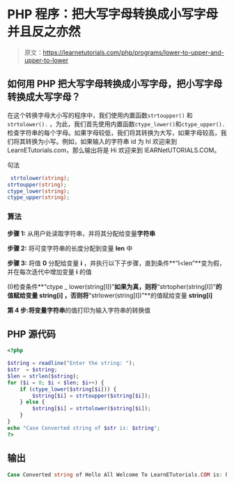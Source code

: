 # PHP 程序：把大写字母转换成小写字母并且反之亦然

> 原文：<https://learnetutorials.com/php/programs/lower-to-upper-and-upper-to-lower>

## 如何用 PHP 把大写字母转换成小写字母，把小写字母转换成大写字母？

在这个转换字母大小写的程序中，我们使用内置函数`strtoupper()` 和`strtolower().` ，为此，我们首先使用内置函数`ctype_lower()`和`ctype_upper().`检查字符串的每个字母。如果字母较低，我们将其转换为大写，如果字母较高，我们将其转换为小写。例如，如果输入的字符串 id 为 hI 欢迎来到 LearnETutorials.com，那么输出将是 Hi 欢迎来到 lEARNetUTORIALS.COM。

句法

```php
 strtolower(string);
strtoupper(string);
ctype_lower(string);
ctype_upper(string); 

```

### 算法

**步骤 1:** 从用户处读取字符串，并将其分配给变量**字符串**

**步骤 2:** 将可变字符串的长度分配到变量 **len** 中

**步骤 3:** 将值 **0** 分配给变量 **i** ，并执行以下子步骤，直到条件**“I<len”**变为假，并在每次迭代中增加变量 **i** 的值

(I)检查条件**“ctype _ lower(string[I])”**如果为真，则将**“strtopher(string[I])”**的值赋给变量 **string[i]** ，否则将**“strlower(string[I])”**的值赋给变量 **string[i]**

**第 4 步:**将变量**字符串**的值打印为输入字符串的转换值

## PHP 源代码

```php
<?php

$string = readline("Enter the string: ");
$str  = $string;
$len = strlen($string);
for ($i = 0; $i < $len; $i++) {
    if (ctype_lower($string[$i])) {
        $string[$i] = strtoupper($string[$i]);
    } else {
        $string[$i] = strtolower($string[$i]);
    }
}
echo "Case Converted string of $str is: $string";
?>

```

## 输出

```php
Case Converted string of Hello All Welcome To LearnETutorials.COM is: hELLO aLL wELCOME tO lEARNetUTORIALS.com
```